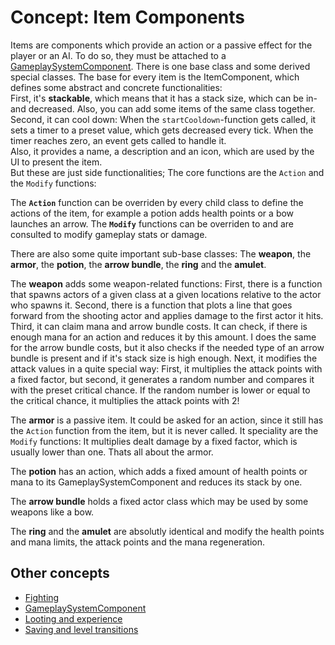 # Concept: Item Components

Items are components which provide an action or a passive effect for the player or an AI. To do so,
they must be attached to a [GameplaySystemComponent](GameplaySystemComponent.md). There is one base
class and some derived special classes. The base for every item is the ItemComponent, which defines
some abstract and concrete functionalities:  
First, it's **stackable**, which means that it has a stack size, which can be in- and decreased.
Also, you can add some items of the same class together. Second, it can cool down: When the
`startCooldown`-function gets called, it sets a timer to a preset value, which gets decreased every
tick. When the timer reaches zero, an event gets called to handle it.  
Also, it provides a name, a description and an icon, which are used by the UI to present the item.  
But these are just side functionalities; The core functions are the `Action` and the `Modify`
functions:

The **`Action`** function can be overriden by every child class to define the actions of the item,
for example a potion adds health points or a bow launches an arrow. The **`Modify`** functions can
be overriden to and are consulted to modify gameplay stats or damage.

There are also some quite important sub-base classes: The **weapon**, the **armor**, the **potion**,
the **arrow bundle**, the **ring** and the **amulet**.

The **weapon** adds some weapon-related functions: First, there is a function that spawns actors of
a given class at a given locations relative to the actor who spawns it. Second, there is a function
that plots a line that goes forward from the shooting actor and applies damage to the first actor it
hits. Third, it can claim mana and arrow bundle costs. It can check, if there is enough mana for an
action and reduces it by this amount. I does the same for the arrow bundle costs, but it also
checks if the needed type of an arrow bundle is present and if it's stack size is high enough.
Next, it modifies the attack values in a quite special way: First, it multiplies the attack points
with a fixed factor, but second, it generates a random number and compares it with the preset
critical chance. If the random number is lower or equal to the critical chance, it multiplies the
attack points with 2!

The **armor** is a passive item. It could be asked for an action, since it still has the `Action`
function from the item, but it is never called. It speciality are the `Modify` functions: It
multiplies dealt damage by a fixed factor, which is usually lower than one. Thats all about the
armor.

The **potion** has an action, which adds a fixed amount of health points or mana to its
GameplaySystemComponent and reduces its stack by one.

The **arrow bundle** holds a fixed actor class which may be used by some weapons like a bow.

The **ring** and the **amulet** are absolutly identical and modify the health points and mana
limits, the attack points and the mana regeneration.

## Other concepts

* [Fighting](Fighting.md)
* [GameplaySystemComponent](GameplaySystemComponent.md)
* [Looting and experience](Looting&Experience.md)
* [Saving and level transitions](Saving&LevelTransitions.md)
